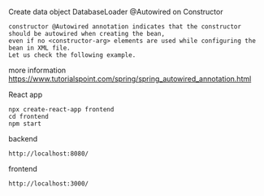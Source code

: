 
Create data object 
DatabaseLoader @Autowired on Constructor 

    constructor @Autowired annotation indicates that the constructor should be autowired when creating the bean, 
    even if no <constructor-arg> elements are used while configuring the bean in XML file. 
    Let us check the following example.
    
more information https://www.tutorialspoint.com/spring/spring_autowired_annotation.html

React app

    npx create-react-app frontend
    cd frontend
    npm start
    
backend  

    http://localhost:8080/
    
frontend

    http://localhost:3000/
